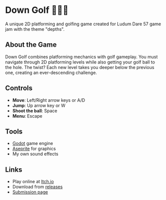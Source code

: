 # Down Golf 🏌️‍♂️⛳

A unique 2D platforming and golfing game created for Ludum Dare 57 game jam with the theme "depths".

## About the Game

Down Golf combines platforming mechanics with golf gameplay. You must navigate through 2D platforming levels while also getting your golf ball to the hole. The twist? Each new level takes you deeper below the previous one, creating an ever-descending challenge.

## Controls

- **Move**: Left/Right arrow keys or A/D
- **Jump**: Up arrow key or W
- **Shoot the ball**: Space
- **Menu**: Escape

## Tools

- [Godot](https://godotengine.org/) game engine
- [Aseprite](https://www.aseprite.org/) for graphics
- My own sound effects

## Links

- Play online at [Itch.io](https://martindzejky.itch.io/down-golf)
- Download from [releases](https://github.com/martindzejky/down-golf/releases)
- [Submission page](https://ldjam.com/events/ludum-dare/57/down-golf)
